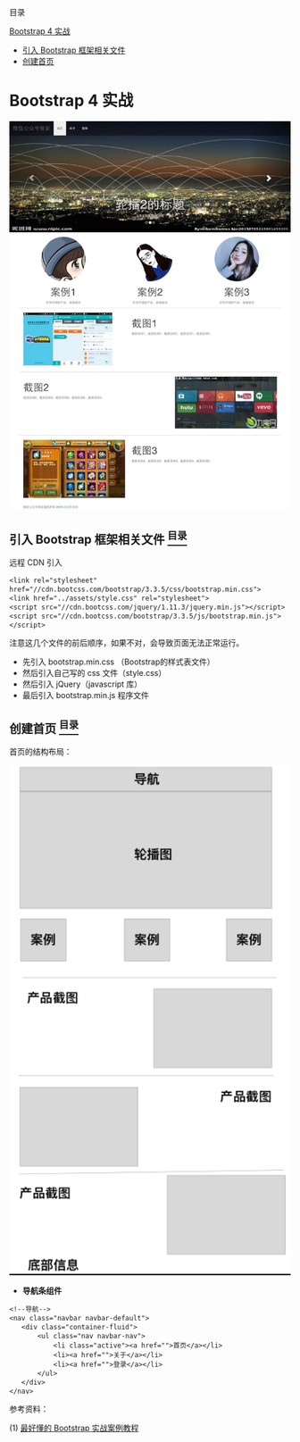 <a name="content">目录</a>

[Bootstrap 4 实战](#title)
- [引入 Bootstrap 框架相关文件](#load-bootstrap-framework)
- [创建首页](#home-page)









<h1 name="title">Bootstrap 4 实战</h1>

<p align="center"><img src=./picture/InAction-Bootstrap-demo.jpg width=600 /></p>

<a name="load-bootstrap-framework"><h2>引入 Bootstrap 框架相关文件 [<sup>目录</sup>](#content)</h2></a>

远程 CDN 引入

```
<link rel="stylesheet" href="//cdn.bootcss.com/bootstrap/3.3.5/css/bootstrap.min.css">
<link href="../assets/style.css" rel="stylesheet">
<script src="//cdn.bootcss.com/jquery/1.11.3/jquery.min.js"></script>
<script src="//cdn.bootcss.com/bootstrap/3.3.5/js/bootstrap.min.js"></script>
```

注意这几个文件的前后顺序，如果不对，会导致页面无法正常运行。

- 先引入 bootstrap.min.css （Bootstrap的样式表文件）
- 然后引入自己写的 css 文件（style.css）
- 然后引入 jQuery（javascript 库）
- 最后引入 bootstrap.min.js 程序文件

<a name="home-page"><h2>创建首页 [<sup>目录</sup>](#content)</h2></a>

首页的结构布局：

<p align="center"><img src=./picture/InAction-Bootstrap-home-frame.png width=600 /></p>

- **导航条组件**

```
<!--导航-->
<nav class="navbar navbar-default">
   <div class="container-fluid">
       <ul class="nav navbar-nav">
           <li class="active"><a href="">首页</a></li>
           <li><a href="">关于</a></li>
           <li><a href="">登录</a></li>
       </ul>
   </div>
</nav>
```












参考资料：

(1) [最好懂的 Bootstrap 实战案例教程](https://blog.csdn.net/qq_14991385/article/details/60755620)
